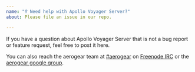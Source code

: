 ```yaml
---
name: "⁉️ Need help with Apollo Voyager Server?"
about: Please file an issue in our repo.

---
```



If you have a question about Apollo Voyager Server that is not a bug report or feature
request, feel free to post it here.

You can also reach the aerogear team at [#aerogear](ircs://chat.freenode.net:6697/aerogear) on [Freenode IRC](https://freenode.net/) or the 
[aerogear google group](https://groups.google.com/forum/#!forum/aerogear).


